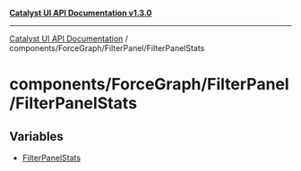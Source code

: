 [**Catalyst UI API Documentation v1.3.0**](../../../../README.md)

---

[Catalyst UI API Documentation](../../../../README.md) / components/ForceGraph/FilterPanel/FilterPanelStats

# components/ForceGraph/FilterPanel/FilterPanelStats

## Variables

- [FilterPanelStats](variables/FilterPanelStats.md)
